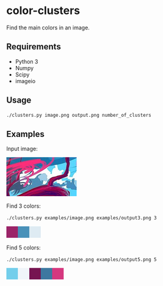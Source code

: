 # color-clusters
Find the main colors in an image.

## Requirements

- Python 3
- Numpy
- Scipy
- imageio

## Usage

```sh
./clusters.py image.png output.png number_of_clusters
```

## Examples

Input image:

![input](https://raw.githubusercontent.com/fdibaldassarre/color-clusters/master/examples/input.png)

Find 3 colors:

```sh
./clusters.py examples/image.png examples/output3.png 3
```

![input](https://raw.githubusercontent.com/fdibaldassarre/color-clusters/master/examples/output3.png)

Find 5 colors:

```sh
./clusters.py examples/image.png examples/output5.png 5
```

![input](https://raw.githubusercontent.com/fdibaldassarre/color-clusters/master/examples/output5.png)
